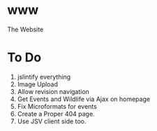 www
===

The Website

# To Do
1. jslintify everything
2. Image Upload
3. Allow revision navigation
4. Get Events and Wildlife via Ajax on homepage
5. Fix Microformats for events
6. Create a Proper 404 page.
7. Use JSV client side too.
